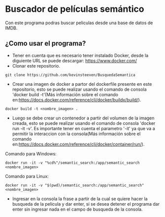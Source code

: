 
# Buscador de películas semántico

Con este programa podras buscar peliculas desde una base de datos de IMDB.

## ¿Como usar el programa?

- Tener en cuenta que es necesario tener instalado Docker, desde la diguiente URL se puede descargar: https://www.docker.com/
- Clonar este repositorio.
```
git clone https://github.com/kevinsteeven/BusquedaSemantica
```
- Crear una imagen de docker a partor del dockerfile presente en este repositorio, esto se puede realizar usando el comando de consola 'docker build -t'(Más información sobre el comando en:https://docs.docker.com/reference/cli/docker/buildx/build/).
```
docker build -t <nombre_imagen> .
```
- Luego se debe crear un contenedor a partir del volumen de la imagen creada, esto se puede realizar usando el comando de consola 'docker run -it -v'. Es importante tener en cuenta el parametro '-it' ya que va a permitir la interaccion con la consola(Más información sobre el comando en:https://docs.docker.com/reference/cli/docker/container/run/).

Comando para Windows:
```
docker run -it -v "%cd%"/semantic_search:/app/semantic_search <nombre_imagen>
```
Comando para Linux:
```
docker run -it -v "$(pwd)/semantic_search:/app/semantic_search" <nombre_imagen>
```
- Ingresar en la consola la frase a partir de la cual se quiere hacer la busqueda de la pelicula y dar enter, si se desea detener el programa dar enter sin ingresar nada en el campo de busqueda de la consola.